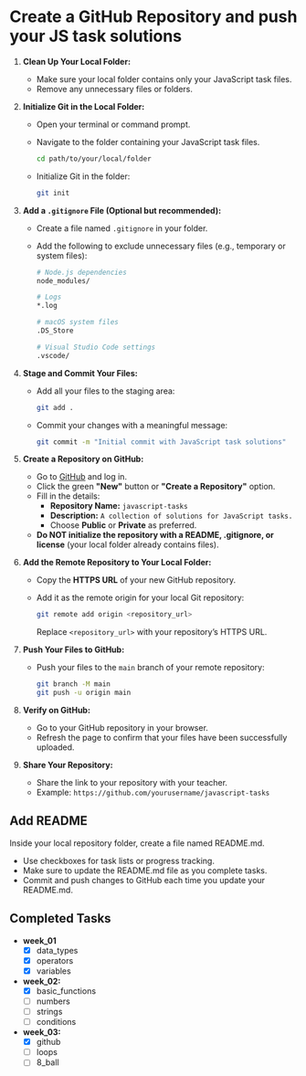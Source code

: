 # Create a GitHub Repository and push your JS task solutions

1. **Clean Up Your Local Folder:**
   - Make sure your local folder contains only your JavaScript task files.
   - Remove any unnecessary files or folders.

2. **Initialize Git in the Local Folder:**
   - Open your terminal or command prompt.
   - Navigate to the folder containing your JavaScript task files.
  
     ```bash
     cd path/to/your/local/folder
     ```
   - Initialize Git in the folder:
  
     ```bash
     git init
     ```

3. **Add a `.gitignore` File (Optional but recommended):**
   - Create a file named `.gitignore` in your folder.
   - Add the following to exclude unnecessary files (e.g., temporary or system files):

        ```bash
        # Node.js dependencies
        node_modules/

        # Logs
        *.log

        # macOS system files
        .DS_Store

        # Visual Studio Code settings
        .vscode/
        ```

4. **Stage and Commit Your Files:**
   - Add all your files to the staging area:
  
     ```bash
     git add .
     ```
   - Commit your changes with a meaningful message:
  
     ```bash
     git commit -m "Initial commit with JavaScript task solutions"
     ```

5. **Create a Repository on GitHub:**
   - Go to [GitHub](https://github.com/) and log in.
   - Click the green **"New"** button or **"Create a Repository"** option.
   - Fill in the details:
     - **Repository Name:** `javascript-tasks`
     - **Description:** `A collection of solutions for JavaScript tasks.`
     - Choose **Public** or **Private** as preferred.
   - **Do NOT initialize the repository with a README, .gitignore, or license** (your local folder already contains files).

6. **Add the Remote Repository to Your Local Folder:**
   - Copy the **HTTPS URL** of your new GitHub repository.
   - Add it as the remote origin for your local Git repository:
  
     ```bash
     git remote add origin <repository_url>
     ```
     Replace `<repository_url>` with your repository’s HTTPS URL.

7. **Push Your Files to GitHub:**
   - Push your files to the `main` branch of your remote repository:

     ```bash
     git branch -M main
     git push -u origin main
     ```

8. **Verify on GitHub:**
   - Go to your GitHub repository in your browser.
   - Refresh the page to confirm that your files have been successfully uploaded.

9. **Share Your Repository:**
   - Share the link to your repository with your teacher.
   - Example: `https://github.com/yourusername/javascript-tasks`

## Add README

Inside your local repository folder, create a file named README.md.

- Use checkboxes for task lists or progress tracking.
- Make sure to update the README.md file as you complete tasks.
- Commit and push changes to GitHub each time you update your README.md.

## Completed Tasks
- **week_01**
    - [x] data_types
    - [x] operators
    - [x] variables
- **week_02:**
    - [x] basic_functions
    - [ ] numbers
    - [ ] strings
    - [ ] conditions
- **week_03:**
    - [x] github
    - [ ] loops
    - [ ] 8_ball
